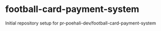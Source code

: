 # football-card-payment-system

Initial repository setup for pr-poehali-dev/football-card-payment-system